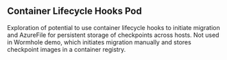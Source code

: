 ## Container Lifecycle Hooks Pod
Exploration of potential to use container lifecycle hooks to initiate migration and AzureFile for persistent storage of checkpoints across hosts. Not used in Wormhole demo, which initiates migration manually and stores checkpoint images in a container registry.  